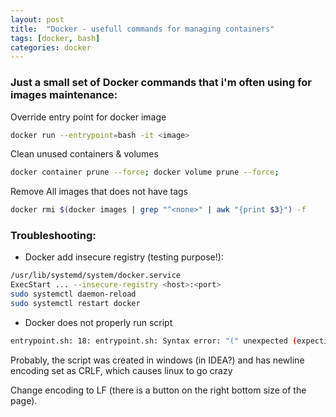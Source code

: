 ```yaml
---
layout: post
title:  "Docker - usefull commands for managing containers"
tags: [docker, bash]
categories: docker
---
```


### Just a small set of Docker commands that i'm often using for images maintenance:

Override entry point for docker image
```bash
docker run --entrypoint=bash -it <image>
```

Clean unused containers & volumes
```bash
docker container prune --force; docker volume prune --force;
```

Remove All images that does not have tags
```bash
docker rmi $(docker images | grep "^<none>" | awk "{print $3}") -f
```


### Troubleshooting:

* Docker add insecure registry (testing purpose!):

```bash
/usr/lib/systemd/system/docker.service
ExecStart ... --insecure-registry <host>:<port>
sudo systemctl daemon-reload
sudo systemctl restart docker
```

* Docker does not properly run script

```bash
entrypoint.sh: 18: entrypoint.sh: Syntax error: "(" unexpected (expecting "}")
```

Probably, the script was created in windows (in IDEA?) and has newline encoding set as CRLF, which causes linux to go crazy

Change encoding to LF (there is a button on the right bottom size of the page).
